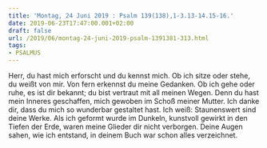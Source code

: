 ```yaml
---
title: 'Montag, 24 Juni 2019 : Psalm 139(138),1-3.13-14.15-16.'
date: 2019-06-23T17:47:00.001+02:00
draft: false
url: /2019/06/montag-24-juni-2019-psalm-1391381-313.html
tags: 
- PSALMUS
---
```


Herr, du hast mich erforscht und du kennst mich. Ob ich sitze oder stehe, du weißt von mir. Von fern erkennst du meine Gedanken. Ob ich gehe oder ruhe, es ist dir bekannt; du bist vertraut mit all meinen Wegen. Denn du hast mein Inneres geschaffen, mich gewoben im Schoß meiner Mutter. Ich danke dir, dass du mich so wunderbar gestaltet hast. Ich weiß: Staunenswert sind deine Werke. Als ich geformt wurde im Dunkeln, kunstvoll gewirkt in den Tiefen der Erde, waren meine Glieder dir nicht verborgen. Deine Augen sahen, wie ich entstand, in deinem Buch war schon alles verzeichnet.